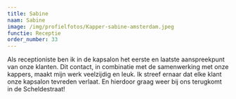 ```yaml
---
title: Sabine
naam: Sabine
image: /img/profielfotos/Kapper-sabine-amsterdam.jpeg
functie: Receptie
order_number: 33
---
```



Als receptioniste ben ik in de kapsalon het eerste en laatste aanspreekpunt van onze klanten. Dit contact, in combinatie met de samenwerking met onze kappers, maakt mijn werk veelzijdig en leuk. Ik streef ernaar dat elke klant onze kapsalon tevreden verlaat. En hierdoor graag weer bij ons terugkomt in de Scheldestraat!